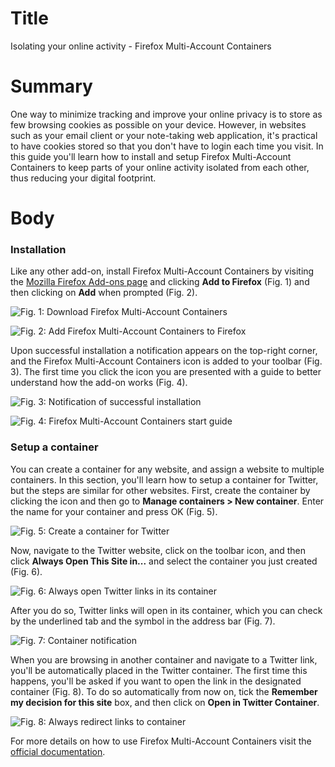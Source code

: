 # Title #
Isolating your online activity - Firefox Multi-Account Containers

# Summary #
One way to minimize tracking and improve your online privacy is to store as few
browsing cookies as possible on your device. However, in websites such as your
email client or your note-taking web application, it's practical to have cookies
stored so that you don't have to login each time you visit. In this guide you'll
learn how to install and setup Firefox Multi-Account Containers to keep parts of
your online activity isolated from each other, thus reducing your digital
footprint.

# Body #

### Installation ###

Like any other add-on, install Firefox Multi-Account Containers by visiting the
[Mozilla Firefox Add-ons page][1] and clicking **Add to Firefox** (Fig. 1) and
then clicking on **Add** when prompted (Fig. 2).

![Fig. 1: Download Firefox Multi-Account
Containers](../images/Firefox/containers-add.png?raw=true)

![Fig. 2: Add Firefox Multi-Account Containers to
Firefox](../images/Firefox/containers-prompt.png?raw=true)


Upon successful installation a notification appears on the top-right corner, and
the Firefox Multi-Account Containers icon is added to your toolbar (Fig. 3). The
first time you click the icon you are presented with a guide to better
understand how the add-on works (Fig. 4).

![Fig. 3: Notification of successful
installation](../images/Firefox/containers-notify.png?raw=true)

![Fig. 4: Firefox Multi-Account Containers start
guide](../images/Firefox/containers-test.png?raw=true)

### Setup a container ###

You can create a container for any website, and assign a website to multiple
containers. In this section, you'll learn how to setup a container for Twitter,
but the steps are similar for other websites. First, create the container by
clicking the icon and then go to **Manage containers > New container**. Enter
the name for your container and press OK (Fig. 5).

![Fig. 5: Create a container for
Twitter](../images/Firefox/containers-twitter-create.png?raw=true)

Now, navigate to the Twitter website, click on the toolbar icon, and then click
**Always Open This Site in...** and select the container you just created (Fig.
6).

![Fig. 6: Always open Twitter links in its
container](../images/Firefox/containers-twitter-open.png?raw=true)

After you do so, Twitter links will open in its container, which you can check
by the underlined tab and the symbol in the address bar (Fig. 7).

![Fig. 7: Container
notification](../images/Firefox/containers-twitter-notification.png?raw=true)

When you are browsing in another container and navigate to a Twitter link,
you'll be automatically placed in the Twitter container. The first time this
happens, you'll be asked if you want to open the link in the designated
container (Fig. 8). To do so automatically from now on, tick the **Remember my
decision for this site** box, and then click on **Open in Twitter Container**.

![Fig. 8: Always redirect links to
container](../images/Firefox/containers-twitter-prompt.png?raw=true)

For more details on how to use Firefox Multi-Account Containers visit the
[official documentation][2].

[1]: https://addons.mozilla.org/en-US/firefox/addon/multi-account-containers/

[2]: https://blog.mozilla.org/firefox/introducing-firefox-multi-account-containers/
